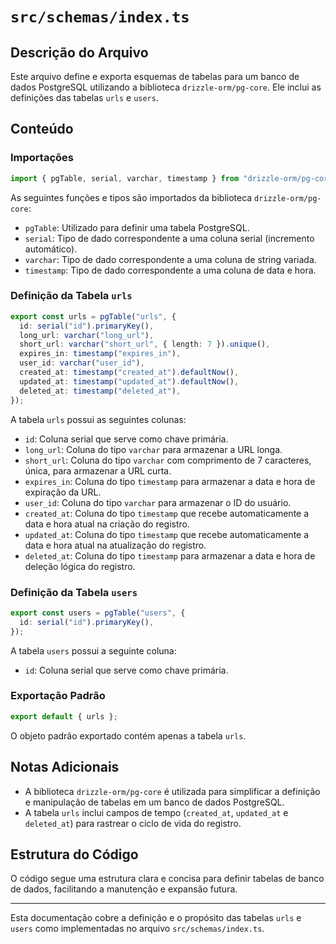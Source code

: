 # `src/schemas/index.ts`

## Descrição do Arquivo

Este arquivo define e exporta esquemas de tabelas para um banco de dados PostgreSQL utilizando a biblioteca `drizzle-orm/pg-core`. Ele inclui as definições das tabelas `urls` e `users`.

## Conteúdo

### Importações

```typescript
import { pgTable, serial, varchar, timestamp } from "drizzle-orm/pg-core";
```

As seguintes funções e tipos são importados da biblioteca `drizzle-orm/pg-core`:
- `pgTable`: Utilizado para definir uma tabela PostgreSQL.
- `serial`: Tipo de dado correspondente a uma coluna serial (incremento automático).
- `varchar`: Tipo de dado correspondente a uma coluna de string variada.
- `timestamp`: Tipo de dado correspondente a uma coluna de data e hora.

### Definição da Tabela `urls`

```typescript
export const urls = pgTable("urls", {
  id: serial("id").primaryKey(),
  long_url: varchar("long_url"),
  short_url: varchar("short_url", { length: 7 }).unique(),
  expires_in: timestamp("expires_in"),
  user_id: varchar("user_id"),
  created_at: timestamp("created_at").defaultNow(),
  updated_at: timestamp("updated_at").defaultNow(),
  deleted_at: timestamp("deleted_at"),
});
```

A tabela `urls` possui as seguintes colunas:
- `id`: Coluna serial que serve como chave primária.
- `long_url`: Coluna do tipo `varchar` para armazenar a URL longa.
- `short_url`: Coluna do tipo `varchar` com comprimento de 7 caracteres, única, para armazenar a URL curta.
- `expires_in`: Coluna do tipo `timestamp` para armazenar a data e hora de expiração da URL.
- `user_id`: Coluna do tipo `varchar` para armazenar o ID do usuário.
- `created_at`: Coluna do tipo `timestamp` que recebe automaticamente a data e hora atual na criação do registro.
- `updated_at`: Coluna do tipo `timestamp` que recebe automaticamente a data e hora atual na atualização do registro.
- `deleted_at`: Coluna do tipo `timestamp` para armazenar a data e hora de deleção lógica do registro.

### Definição da Tabela `users`

```typescript
export const users = pgTable("users", {
  id: serial("id").primaryKey(),
});
```

A tabela `users` possui a seguinte coluna:
- `id`: Coluna serial que serve como chave primária.

### Exportação Padrão

```typescript
export default { urls };
```

O objeto padrão exportado contém apenas a tabela `urls`.

## Notas Adicionais

- A biblioteca `drizzle-orm/pg-core` é utilizada para simplificar a definição e manipulação de tabelas em um banco de dados PostgreSQL.
- A tabela `urls` inclui campos de tempo (`created_at`, `updated_at` e `deleted_at`) para rastrear o ciclo de vida do registro.

## Estrutura do Código

O código segue uma estrutura clara e concisa para definir tabelas de banco de dados, facilitando a manutenção e expansão futura.

---

Esta documentação cobre a definição e o propósito das tabelas `urls` e `users` como implementadas no arquivo `src/schemas/index.ts`.